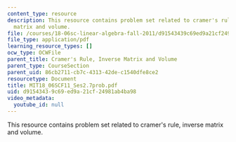 ```yaml
---
content_type: resource
description: This resource contains problem set related to cramer's rule, inverse
  matrix and volume.
file: /courses/18-06sc-linear-algebra-fall-2011/d91543439c69ed9a21cf24981ab4ba98_MIT18_06SCF11_Ses2.7prob.pdf
file_type: application/pdf
learning_resource_types: []
ocw_type: OCWFile
parent_title: Cramer's Rule, Inverse Matrix and Volume
parent_type: CourseSection
parent_uid: 86cb2711-cb7c-4313-42de-c1540dfe8ce2
resourcetype: Document
title: MIT18_06SCF11_Ses2.7prob.pdf
uid: d9154343-9c69-ed9a-21cf-24981ab4ba98
video_metadata:
  youtube_id: null
---
```

This resource contains problem set related to cramer's rule, inverse matrix and volume.

